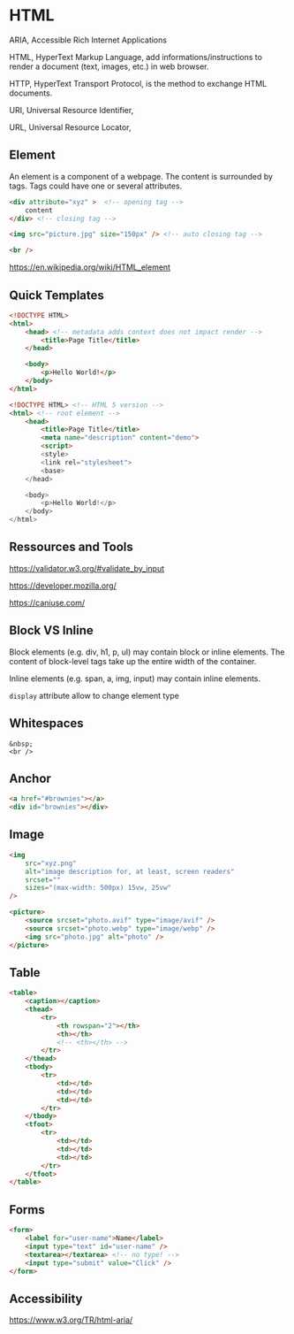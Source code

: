 # HTML

ARIA, Accessible Rich Internet Applications

HTML, HyperText Markup Language, add informations/instructions to render a document (text, images, etc.) in web browser.

HTTP, HyperText Transport Protocol, is the method to exchange HTML documents.

URI, Universal Resource Identifier,

URL, Universal Resource Locator,

## Element

An element is a component of a webpage. The content is surrounded by tags. Tags could have one or several attributes.

```html
<div attribute="xyz" >  <!-- opening tag -->
    content
</div> <!-- closing tag -->

<img src="picture.jpg" size="150px" /> <!-- auto closing tag -->

<br />
```

https://en.wikipedia.org/wiki/HTML_element

## Quick Templates

```html
<!DOCTYPE HTML>
<html>
    <head> <!-- metadata adds context does not impact render -->
        <title>Page Title</title>
    </head>

    <body>
        <p>Hello World!</p>
    </body>
</html>
```

```html
<!DOCTYPE HTML> <!-- HTML 5 version -->
<html> <!-- root element -->
    <head>
        <title>Page Title</title>
        <meta name="description" content="demo">
        <script>
        <style>
        <link rel="stylesheet">
        <base>
    </head>

    <body>
        <p>Hello World!</p>
    </body>
</html>
```

## Ressources and Tools

https://validator.w3.org/#validate_by_input

https://developer.mozilla.org/

https://caniuse.com/

## Block VS Inline

Block elements (e.g. div, h1, p, ul) may contain block or inline elements. The content of block-level tags take up the entire width of the container.

Inline elements (e.g. span, a, img, input) may contain inline elements.

`display` attribute allow to change element type 

## Whitespaces

```
&nbsp; 
<br />
```

## Anchor
```html
<a href="#brownies"></a>
<div id="brownies"></div>
```

## Image

```html
<img
    src="xyz.png"
    alt="image description for, at least, screen readers"
    srcset=""
    sizes="(max-width: 500px) 15vw, 25vw"
/>

<picture>
    <source srcset="photo.avif" type="image/avif" />
    <source srcset="photo.webp" type="image/webp" />
    <img src="photo.jpg" alt="photo" />
</picture>
```

## Table

```html
<table>
    <caption></caption>
    <thead>
        <tr>
            <th rowspan="2"></th>
            <th></th>
            <!-- <th></th> -->
        </tr>
    </thead>
    <tbody>
        <tr>
            <td></td>
            <td></td>
            <td></td>
        </tr>
    </tbody>
    <tfoot>
        <tr>
            <td></td>
            <td></td>
            <td></td>
        </tr>
    </tfoot>
</table>

```

## Forms

```html
<form>
    <label for="user-name">Name</label>
    <input type="text" id="user-name" />
    <textarea></textarea> <!-- no type! -->
    <input type="submit" value="Click" />
</form>
```

## Accessibility

https://www.w3.org/TR/html-aria/